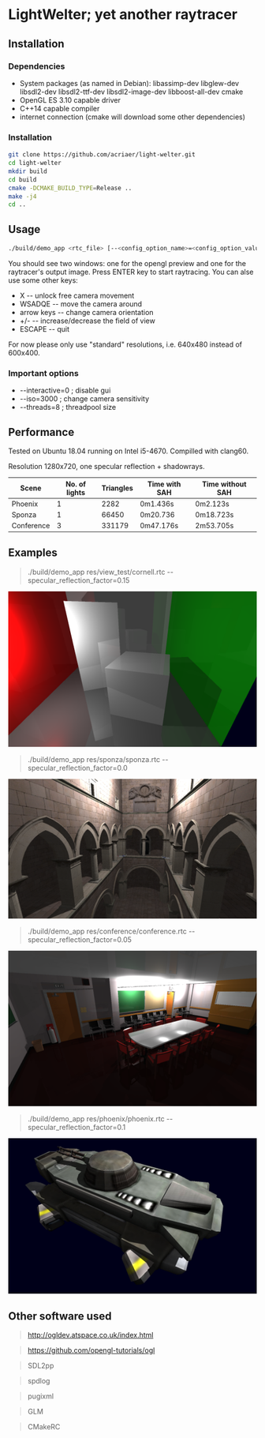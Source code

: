 #  LightWelter; yet another raytracer

## Installation

### Dependencies
 - System packages (as named in Debian): libassimp-dev libglew-dev libsdl2-dev libsdl2-ttf-dev libsdl2-image-dev libboost-all-dev cmake
 - OpenGL ES 3.10 capable driver
 - C++14 capable compiler
 - internet connection (cmake will download some other dependencies)

### Installation
```bash
git clone https://github.com/acriaer/light-welter.git
cd light-welter
mkdir build
cd build
cmake -DCMAKE_BUILD_TYPE=Release ..
make -j4
cd ..
```

## Usage
```bash
./build/demo_app <rtc_file> [--<config_option_name>=<config_option_value>]*
```

You should see two windows: one for the opengl preview and one for the raytracer's output image. Press ENTER key to start raytracing. You can alse use some other keys:

 - X -- unlock free camera movement
 - WSADQE -- move the camera around
 - arrow keys -- change camera orientation
 - +/- -- increase/decrease the field of view
 - ESCAPE -- quit

For now please only use "standard" resolutions, i.e. 640x480 instead of 600x400.

### Important options

 - --interactive=0 ; disable gui
 - --iso=3000 ; change camera sensitivity
 - --threads=8 ; threadpool size

## Performance

Tested on Ubuntu 18.04 running on Intel i5-4670. Compilled with clang60.

Resolution 1280x720, one specular reflection + shadowrays.

| Scene      | No. of lights | Triangles | Time with SAH | Time without SAH |
| ---------- | ------------- | --------- | ------------- | ---------------- |
| Phoenix    | 1             | 2282      | 0m1.436s      | 0m2.123s         |
| Sponza     | 1             | 66450     | 0m20.736      | 0m18.723s        |
| Conference | 3             | 331179    | 0m47.176s     | 2m53.705s        |

## Examples

>./build/demo_app res/view_test/cornell.rtc --specular_reflection_factor=0.15

![alt text](res/view_test/cornell.png)

>./build/demo_app res/sponza/sponza.rtc --specular_reflection_factor=0.0

![alt text](res/sponza/sponza.png)

>./build/demo_app res/conference/conference.rtc --specular_reflection_factor=0.05

![alt text](res/conference/conference.png)

>./build/demo_app res/phoenix/phoenix.rtc --specular_reflection_factor=0.1

![alt text](res/phoenix/phoenix.png)

## Other software used
>http://ogldev.atspace.co.uk/index.html

>https://github.com/opengl-tutorials/ogl

>SDL2pp

>spdlog

>pugixml

>GLM

>CMakeRC